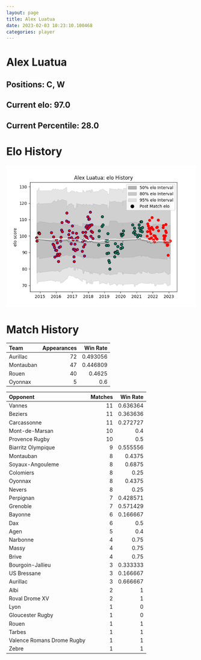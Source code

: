 ```yaml
---  
layout: page  
title: Alex Luatua  
date: 2023-02-03 10:23:10.100468  
categories: player  
---
```

# Alex Luatua

## Positions: C, W

## Current elo: 97.0

## Current Percentile: 28.0

# Elo History


![elo history](history_AlexLuatua.png)
# Match History


| Team      |   Appearances |   Win Rate |
|:----------|--------------:|-----------:|
| Aurillac  |            72 |   0.493056 |
| Montauban |            47 |   0.446809 |
| Rouen     |            40 |   0.4625   |
| Oyonnax   |             5 |   0.6      |

| Opponent                   |   Matches |   Win Rate |
|:---------------------------|----------:|-----------:|
| Vannes                     |        11 |   0.636364 |
| Beziers                    |        11 |   0.363636 |
| Carcassonne                |        11 |   0.272727 |
| Mont-de-Marsan             |        10 |   0.4      |
| Provence Rugby             |        10 |   0.5      |
| Biarritz Olympique         |         9 |   0.555556 |
| Montauban                  |         8 |   0.4375   |
| Soyaux-Angouleme           |         8 |   0.6875   |
| Colomiers                  |         8 |   0.25     |
| Oyonnax                    |         8 |   0.4375   |
| Nevers                     |         8 |   0.25     |
| Perpignan                  |         7 |   0.428571 |
| Grenoble                   |         7 |   0.571429 |
| Bayonne                    |         6 |   0.166667 |
| Dax                        |         6 |   0.5      |
| Agen                       |         5 |   0.4      |
| Narbonne                   |         4 |   0.75     |
| Massy                      |         4 |   0.75     |
| Brive                      |         4 |   0.75     |
| Bourgoin-Jallieu           |         3 |   0.333333 |
| US Bressane                |         3 |   0.166667 |
| Aurillac                   |         3 |   0.666667 |
| Albi                       |         2 |   1        |
| Roval Drome XV             |         2 |   1        |
| Lyon                       |         1 |   0        |
| Gloucester Rugby           |         1 |   0        |
| Rouen                      |         1 |   1        |
| Tarbes                     |         1 |   1        |
| Valence Romans Drome Rugby |         1 |   1        |
| Zebre                      |         1 |   1        |